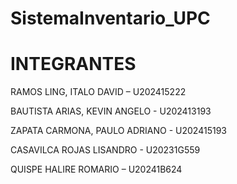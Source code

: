 # SistemaInventario_UPC

INTEGRANTES
===========
RAMOS LING, ITALO DAVID – U202415222 

BAUTISTA ARIAS, KEVIN ANGELO - U202413193 

ZAPATA CARMONA, PAULO ADRIANO - U202415193 

CASAVILCA ROJAS LISANDRO - U20231G559 

QUISPE HALIRE ROMARIO – U20241B624 
